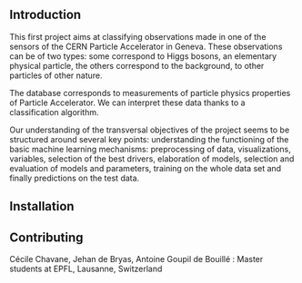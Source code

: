 ## Introduction

This first project aims at classifying observations made in one of the sensors of the CERN Particle Accelerator in Geneva. These observations can be of two types: some correspond to Higgs bosons, an elementary physical particle, the others correspond to the background, to other particles of other nature.

The database corresponds to measurements of particle physics properties of Particle Accelerator. We can interpret these data thanks to a classification algorithm.
  
Our understanding of the transversal objectives of the project seems to be structured around several key points: understanding the functioning of the basic machine learning mechanisms: preprocessing of data, visualizations, variables, selection of the best drivers, elaboration of models, selection and evaluation of models and parameters, training on the whole data set and finally predictions on the test data.



## Installation




## Contributing

Cécile Chavane, Jehan de Bryas, Antoine Goupil de Bouillé : Master students at EPFL, Lausanne, Switzerland
